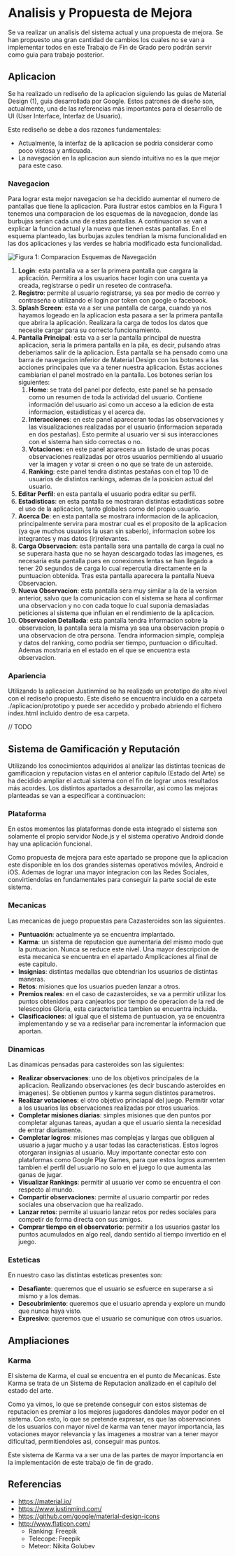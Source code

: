# Analisis y Propuesta de Mejora

Se va realizar un analisis del sistema actual y una propuesta de mejora. Se han propuesto una gran cantidad de cambios los cuales no se van a implementar todos en este Trabajo de Fin de Grado pero podrán servir como guia para trabajo posterior.

## Aplicacion

Se ha realizado un rediseño de la aplicacion siguiendo las guias de Material Design (1), guia desarrollada por Google. Estos patrones de diseño son, actualmente, una de las referencias más importantes para el desarrollo de UI (User Interface, Interfaz de Usuario).

Este rediseño se debe a dos razones fundamentales:

+ Actualmente, la interfaz de la aplicacion se podria considerar como poco vistosa y anticuada.
+ La navegación en la aplicacion aun siendo intuitiva no es la que mejor para este caso.

### Navegacion

Para lograr esta mejor navegacion se ha decidido aumentar el numero de pantallas que tiene la aplicacion. Para ilustrar estos cambios en la Figura 1 tenemos una comparacion de los esquemas de la navegacion, donde las burbujas serian cada una de estas pantallas. A continuacion se van a explicar la funcion actual y la nueva que tienen estas pantallas. En el esquema planteado, las burbujas azules tendrian la misma funcionalidad en las dos aplicaciones y las verdes se habria modificado esta funcionalidad.

![Figura 1: Comparacion Esquemas de Navegación](imgs/comparacionEsquemas.png)

1. **Login**: esta pantalla va a ser la primera pantalla que cargara la aplicación. Permitira a los usuarios hacer login con una cuenta ya creada, registrarse o pedir un reseteo de contraseña.
2. **Registro**: permite al usuario registrarse, ya sea por medio de correo y contraseña o utilizando el login por token con google o facebook.
3. **Splash Screen**: esta va a ser una pantalla de carga, cuando ya nos hayamos logeado en la aplicacion esta pasara a ser la primera pantalla que abrira la aplicación. Realizara la carga de todos los datos que necesite cargar para su correcto funcionamiento.
4. **Pantalla Principal**: esta va a ser la pantalla principal de nuestra aplicacion, seria la primera pantalla en la pila, es decir, pulsando atras deberiamos salir de la aplicacion. Esta pantalla se ha pensado como una barra de navegacion inferior de Material Design con los botones a las acciones principales que va a tener nuestra aplicacion. Estas acciones cambiarian el panel mostrado en la pantalla. Los botones serían los siguientes:
	1. **Home**: se trata del panel por defecto, este panel se ha pensado como un resumen de toda la actividad del usuario. Contiene información del usuario asi como un acceso a la edicion de esta informacion, estadisticas y el acerca de.
	2. **Interacciones**: en este panel apareceran todas las observaciones y las visualizaciones realizadas por el usuario (informacion separada en dos pestañas). Esto permite al usuario ver si sus interacciones con el sistema han sido correctas o no.
	3. **Votaciones**: en este panel aparecera un listado de unas pocas observaciones realizadas por otros usuarios permitiendo al usuario ver la imagen y votar si creen o no que se trate de un asteroide.
	4. **Ranking**: este panel tendra distintas pestañas con el top 10 de usuarios de distintos rankings, ademas de la posicion actual del usuario.
5. **Editar Perfil**: en esta pantalla el usuario podra editar su perfil.
6. **Estadisticas**: en esta pantalla se mostraran distintas estadisticas sobre el uso de la aplicacion, tanto globales como del propio usuario.
7. **Acerca De**: en esta pantalla se mostrara informacion de la aplicacion, principalmente servira para mostrar cual es el proposito de la aplicacion (ya que muchos usuarios la usan sin saberlo), informacion sobre los integrantes y mas datos (ir)relevantes.
8. **Carga Observacion**: esta pantalla sera una pantalla de carga la cual no se superara hasta que no se hayan descargado todas las imagenes, es necesaria esta pantalla pues en conexiones lentas se han llegado a tener 20 segundos de carga lo cual repercutia directamente en la puntuacion obtenida. Tras esta pantalla aparecera la pantalla Nueva Observacion.
8. **Nueva Observacion**: esta pantalla sera muy similar a la de la version anterior, salvo que la comunicacion con el sistema se hara al confirmar una observacion y no con cada toque lo cual suponia demasiadas peticiones al sistema que influian en el rendimiento de la aplicacion.
9. **Observacion Detallada**: esta pantalla tendra informacion sobre la observacion, la pantalla sera la misma ya sea una observacion propia o una observacion de otra persona. Tendra informacion simple, compleja y datos del ranking, como podria ser tiempo, puntuacion o dificultad. Ademas mostraria en el estado en el que se encuentra esta observacion.

### Apariencia

Utilizando la aplicacion Justinmind se ha realizado un prototipo de alto nivel con el rediseño propuesto. Este diseño se encuentra incluido en a carpeta ./aplicacion/prototipo y puede ser accedido y probado abriendo el fichero index.html incluido dentro de esa carpeta.

// TODO

## Sistema de Gamificación y Reputación

Utilizando los conocimientos adquiridos al analizar las distintas tecnicas de gamificacion y reputacion vistas en el anterior capitulo (Estado del Arte) se ha decidido ampliar el actual sistema con el fin de lograr unos resultados más acordes. Los distintos apartados a desarrollar, asi como las mejoras planteadas se van a especificar a continuacion:

### Plataforma

En estos momentos las plataformas donde esta integrado el sistema son solamente el propio servidor Node.js y el sistema operativo Android donde hay una aplicación funcional.

Como propuesta de mejora para este apartado se propone que la aplicacion este disponible en los dos grandes sistemas operativos móviles, Android e iOS. Ademas de lograr una mayor integracion con las Redes Sociales, convirtiendolas en fundamentales para conseguir la parte social de este sistema.

### Mecanicas

Las mecanicas de juego propuestas para Cazasteroides son las siguientes.

+ **Puntuación**: actualmente ya se encuentra implantado.
+ **Karma**: un sistema de reputacion que aumentaria del mismo modo que la puntuacion. Nunca se reduce este nivel. Una mayor descripcion de esta mecanica se encuentra en el apartado Amplicaciones al final de este capitulo.
+ **Insignias**: distintas medallas que obtendrian los usuarios de distintas maneras.
+ **Retos**: misiones que los usuarios pueden lanzar a otros.
+ **Premios reales**: en el caso de cazasteroides, se va a permitir utilizar los puntos obtenidos para canjearlos por tiempo de operacion de la red de telescopios Gloria, esta caracteristica tambien se encuentra incluida.
+ **Clasificaciones**: al igual que el sistema de puntuacion, ya se encuentra implementando y se va a rediseñar para incrementar la informacion que aportan.

### Dinamicas

Las dinamicas pensadas para casteroides son las siguientes:

+ **Realizar observaciones**: uno de los objetivos principales de la aplicacion. Realizando observaciones (es decir buscando asteroides en imagenes). Se obtienen puntos y karma segun distintos parametros.
+ **Realizar votaciones**: el otro objetivo princiapal del juego. Permitir votar a los usuarios las observaciones realizadas por otros usuarios.
+ **Completar misiones diarias**: simples misiones que den puntos por completar algunas tareas, ayudan a que el usuario sienta la necesidad de entrar diariamente.
+ **Completar logros**: misiones mas complejas y largas que obliguen al usuario a jugar mucho y a usar todas las caracteristicas. Estos logros otorgaran insignias al usuario. Muy importante conectar esto con plataformas como Google Play Games, para que estos logros aumenten tambien el perfil del usuario no solo en el juego lo que aumenta las ganas de jugar.
+ **Visualizar Rankings**: permitir al usuario ver como se encuentra el con respecto al mundo.
+ **Compartir observaciones**: permite al usuario compartir por redes sociales una observacion que ha realizado.
+ **Lanzar retos**: permite al usuario lanzar retos por redes sociales para competir de forma directa con sus amigos.
+ **Comprar tiempo en el observatorio**: permitir a los usuarios gastar los puntos acumulados en algo real, dando sentido al tiempo invertido en el juego.

### Esteticas

En nuestro caso las distintas esteticas presentes son:

+ **Desafiante**: queremos que el usuario se esfuerce en superarse a si mismo y a los demas.
+ **Descubrimiento**: queremos que el usuario aprenda y explore un mundo que nunca haya visto.
+ **Expresivo**: queremos que el usuario se comunique con otros usuarios.

## Ampliaciones

### Karma

El sistema de Karma, el cual se encuentra en el punto de Mecanicas. Este Karma se trata de un Sistema de Reputacion analizado en el capitulo del estado del arte.

Como ya vimos, lo que se pretende conseguir con estos sistemas de reputacion es premiar a los mejores jugadores dandoles mayor poder en el sistema. Con esto, lo que se pretende expresar, es que las observaciones de los usuarios con mayor nivel de karma van tener mayor importancia, las votaciones mayor relevancia y las imagenes a mostrar van a tener mayor dificultad, permitiendoles asi, conseguir mas puntos.

Este sistema de Karma va a ser una de las partes de mayor importancia en la implementación de este trabajo de fin de grado.

## Referencias

+ https://material.io/
+ https://www.justinmind.com/
+ https://github.com/google/material-design-icons
+ http://www.flaticon.com/
	+ Ranking: Freepik
	+ Telecope: Freepik
	+ Meteor: Nikita Golubev
